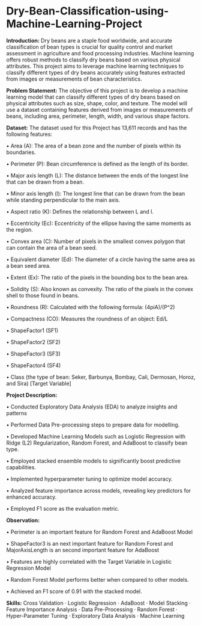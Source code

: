 # Dry-Bean-Classification-using-Machine-Learning-Project

**Introduction:**
Dry beans are a staple food worldwide, and accurate classification of bean types is crucial for quality control and market assessment in agriculture and food processing industries. Machine learning offers robust methods to classify dry beans based on various physical attributes. This project aims to leverage machine learning techniques to classify different types of dry beans accurately using features extracted from images or measurements of bean characteristics.

**Problem Statement:**
The objective of this project is to develop a machine learning model that can classify different types of dry beans based on physical attributes such as size, shape, color, and texture. The model will use a dataset containing features derived from images or measurements of beans, including area, perimeter, length, width, and various shape factors. 

**Dataset:**
The dataset used for this Project has 13,611 records and has the following features:

•	Area (A): The area of a bean zone and the number of pixels within its boundaries.

•	Perimeter (P): Bean circumference is defined as the length of its border.

•	Major axis length (L): The distance between the ends of the longest line that can be drawn from a bean.

•	Minor axis length (l): The longest line that can be drawn from the bean while standing perpendicular to the main axis.

•	Aspect ratio (K): Defines the relationship between L and l.

•	Eccentricity (Ec): Eccentricity of the ellipse having the same moments as the region.

•	Convex area (C): Number of pixels in the smallest convex polygon that can contain the area of a bean seed.

•	Equivalent diameter (Ed): The diameter of a circle having the same area as a bean seed area.

•	Extent (Ex): The ratio of the pixels in the bounding box to the bean area.

•	Solidity (S): Also known as convexity. The ratio of the pixels in the convex shell to those found in beans.

•	Roundness (R): Calculated with the following formula: (4piA)/(P^2)

•	Compactness (CO): Measures the roundness of an object: Ed/L

•	ShapeFactor1 (SF1)

•	ShapeFactor2 (SF2)

•	ShapeFactor3 (SF3)

•	ShapeFactor4 (SF4)

•	Class (the type of bean: Seker, Barbunya, Bombay, Cali, Dermosan, Horoz, and Sira) [Target Variable]

**Project Description:**

• Conducted Exploratory Data Analysis (EDA) to analyze insights and patterns

• Performed Data Pre-processing steps to prepare data for modelling.

• Developed Machine Learning Models such as Logistic Regression with Ridge (L2) Regularization, Random Forest, and AdaBoost to classify bean type.

• Employed stacked ensemble models to significantly boost predictive capabilities.

• Implemented hyperparameter tuning to optimize model accuracy.

• Analyzed feature importance across models, revealing key predictors for enhanced accuracy.

• Employed F1 score as the evaluation metric.

**Observation:**

• Perimeter is an important feature for Random Forest and AdaBoost Model

• ShapeFactor3 is an next important feature for Random Forest and MajorAxisLength is an second important feature for AdaBoost

• Features are highly correlated with the Target Variable in Logistic Regression Model

• Random Forest Model performs better when compared to other models.

• Achieved an F1 score of 0.91 with the stacked model.

**Skills:** Cross Validation · Logistic Regression · AdaBoost · Model Stacking · Feature Importance Analysis · Data Pre-Processing · Random Forest · Hyper-Parameter Tuning · Exploratory Data Analysis · Machine Learning
